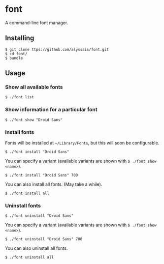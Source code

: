 font
====

A command-line font manager.

Installing
----------

```
$ git clone ttps://github.com/alyssais/font.git
$ cd font/
$ bundle
```

Usage
-----

### Show all available fonts

`$ ./font list`

### Show information for a particular font

`$ ./font show "Droid Sans"`

### Install fonts

Fonts will be installed at `~/Library/Fonts`, but this will soon be configurable.

`$ ./font install "Droid Sans"`

You can specify a variant (available variants are shown with `$ ./font show <name>`).

`$ ./font install "Droid Sans" 700`

You can also install all fonts. (May take a while).

`$ ./font install all`

### Uninstall fonts

`$ ./font uninstall "Droid Sans"`

You can specify a variant (available variants are shown with `$ ./font show <name>`).

`$ ./font uninstall "Droid Sans" 700`

You can also uninstall all fonts.

`$ ./font uninstall all`

